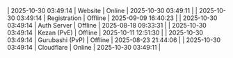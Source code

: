 | 2025-10-30 03:49:14 | Website | Online | 2025-10-30 03:49:11 |
| 2025-10-30 03:49:14 | Registration | Offline | 2025-09-09 16:40:23 |
| 2025-10-30 03:49:14 | Auth Server | Offline | 2025-08-18 09:33:31 |
| 2025-10-30 03:49:14 | Kezan (PvE) | Offline | 2025-10-11 12:51:30 |
| 2025-10-30 03:49:14 | Gurubashi (PvP) | Offline | 2025-08-23 21:44:06 |
| 2025-10-30 03:49:14 | Cloudflare | Online | 2025-10-30 03:49:11 |
